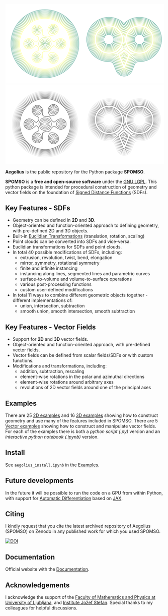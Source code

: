 
![](Files/Images/comb_230623_2.png#gh-dark-mode-only)
![](Files/Images/comb_220224_0.png#gh-light-mode-only)

**Aegolius** is the public repository for the Python package **SPOMSO**.

**SPOMSO** is a **free and open-source software** under the [GNU LGPL](https://www.gnu.org/licenses/lgpl-3.0.html).
This python package is intended for procedural construction of geometry and vector fields on the foundation of [Signed Distance Functions](https://en.wikipedia.org/wiki/Signed_distance_function) (SDFs).

## Key Features - SDFs

-   Geometry can be defined in **2D** and **3D**.
-   Object-oriented and function-oriented approach to defining geometry, with pre-defined 2D and 3D objects.
-   Built-in [Euclidian Transformations](https://en.wikipedia.org/wiki/Rigid_transformation) (translation, rotation, scaling)
-   Point clouds can be converted into SDFs and vice-versa.
-   Euclidian transformations for SDFs and point clouds.
-   In total 40 possible modifications of SDFs, including:
    * extrusion, revolution, twist, bend, elongation
    * mirror, symmetry, rotational symmetry
    * finite and infinite instancing
    * instancing along lines, segmented lines and parametric curves
    * surface-to-volume and volume-to-surface operations
    * various post-processing functions
    * custom user-defined modifications
-   In total 11 ways to combine different geometric objects together - different implementations of:
    * union, intersection, subtraction
    * smooth union, smooth intersection, smooth subtraction

## Key Features - Vector Fields

-   Support for **2D** and **3D** vector fields.
-   Object-oriented and function-oriented approach, with pre-defined vector fields. 
-   Vector fields can be defined from scalar fields/SDFs or with custom functions.
-   Modifications and transformations, including:
    * addition, subtraction, rescaling
    * element-wise rotations in the polar and azimuthal directions
    * element-wise rotations around arbitrary axes
    * revolutions of 2D vector fields around one of the principal axes

## Examples

There are 25 [2D examples](https://github.com/peterropac/Aegolius/tree/main/Code/examples/scalar/2D) and 16 [3D examples](https://github.com/peterropac/Aegolius/tree/main/Code/examples/scalar/3D) showing how to construct geometry and use many of the features included in SPOMSO.
There are 5 [Vector examples](https://github.com/peterropac/Aegolius/tree/main/Code/examples/vector) showing how to construct and manipulate vector fields.
For each of the examples there is both a *python script (.py)* version and an *interactive python notebook (.ipynb)* version.

## Install

See `aegolius_install.ipynb` in the [Examples](https://github.com/peterropac/Aegolius/tree/main/Code/examples).


## Future developments

In the future it will be possible to run the code on a GPU from within Python, with support for [Automatic Differentiation](https://en.wikipedia.org/wiki/Automatic_differentiation) based on [JAX](https://jax.readthedocs.io/en/latest/).

## Citing

I kindly request that you cite the latest archived repository of Aegolius (SPOMSO) on Zenodo in any published work for which you used SPOMSO.

[![DOI](https://zenodo.org/badge/DOI/10.5281/zenodo.8090670.svg)](https://doi.org/10.5281/zenodo.8090670)

## Documentation

Official website with the [Documentation](https://aegolius.readthedocs.io/en/latest/).

## Acknowledgements

I acknowledge the support of the [Faculty of Mathematics and Physics at University of Ljubljana](https://www.fmf.uni-lj.si/en/), and [Institute Jožef Stefan](https://ijs.si/ijsw/V001/JSI).
Special thanks to my colleagues for helpful discussions.






